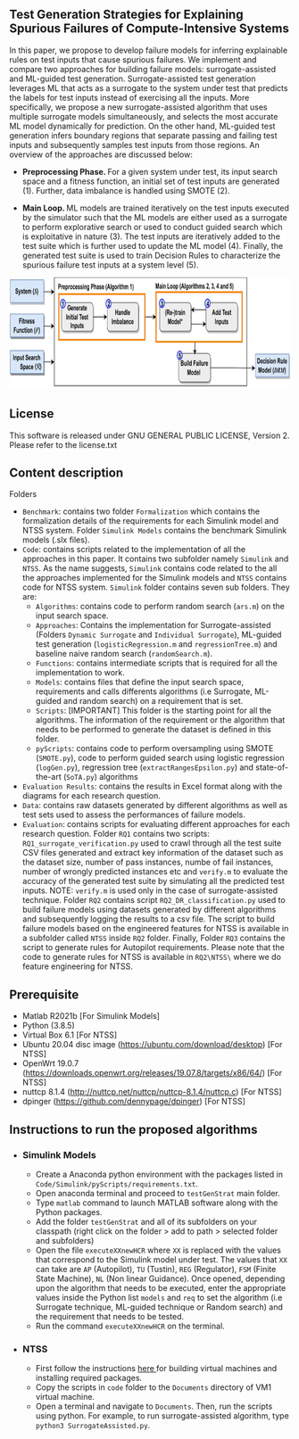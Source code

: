 Test Generation Strategies for Explaining Spurious Failures of Compute-Intensive Systems
------------------------------------------------------------

In this paper, we propose to develop failure models for inferring explainable rules on test inputs that cause spurious failures. We implement and compare two approaches for building failure models: surrogate-assisted and ML-guided test generation. Surrogate-assisted test generation leverages ML that acts as a surrogate to the system under test that predicts the labels for test inputs instead of exercising all the inputs. More specifically, we propose a new surrogate-assisted algorithm that uses multiple surrogate models simultaneously, and selects the most accurate ML model dynamically for prediction. On the other hand, ML-guided test generation infers boundary regions that separate passing and failing test inputs and subsequently samples test inputs from those regions. An overview of the approaches are discussed below:

* <p> <b> Preprocessing Phase. </b> For a given system under test, its input search space and a fitness function, an initial set of test inputs are generated (1). Further, data imbalance is handled using SMOTE (2).  </p>
* <p> <b> Main Loop. </b> ML models are trained iteratively on the test inputs executed by the simulator such that the ML models are either used as a surrogate to perform explorative search or used to conduct guided search which is exploitative in nature (3). The test inputs are iteratively added to the test suite which is further used to update the ML model (4). Finally, the generated test suite is used to train Decision Rules to characterize the spurious failure test inputs at a system level (5).</p>

<p align="center">
  <img src="https://github.com/anonpaper23/testGenStrat/blob/main/overview.jpg" width="650" height="200" class="centerImage" />
</p>

License 
--------------------------------------------
This software is released under GNU GENERAL PUBLIC LICENSE, Version 2. Please refer to the license.txt

Content description
--------------------------------------------
Folders
- ``Benchmark``: contains two folder ``Formalization`` which contains the formalization details of the requirements for each Simulink model and NTSS system. Folder ``Simulink Models`` contains the benchmark Simulink models (.slx files).
- ``Code``: contains scripts related to the implementation of all the approaches in this paper. It contains two subfolder namely ``Simulink`` and ``NTSS``. As the name suggests, ``Simulink`` contains code related to the all the approaches implemented for the Simulink models and ``NTSS`` contains code for NTSS system. ``Simulink`` folder contains seven sub folders. They are:
  - ``Algorithms``: contains code to perform random search (``ars.m``) on the input search space. 
  - ``Approaches``: Contains the implementation for Surrogate-assisted (Folders ``Dynamic Surrogate`` and ``Individual Surrogate``), ML-guided test generation (``logisticRegression.m`` and ``regressionTree.m``) and baseline naive random search (``randomSearch.m``). 
  - ``Functions``: contains intermediate scripts that is required for all the implementation to work.
  - ``Models``: contains files that define the input search space, requirements and calls differents algorithms (i.e Surrogate, ML-guided and random search) on a requirement that is set.
  - ``Scripts``: [IMPORTANT] This folder is the starting point for all the algorithms. The information of the requirement or the algorithm that needs to be performed to generate the dataset is defined in this folder.
  - ``pyScripts``: contains code to perform oversampling using SMOTE (``SMOTE.py``), code to perform guided search using logistic regression (``logGen.py``), regression tree (``extractRangesEpsilon.py``) and state-of-the-art (```SoTA.py```) algorithms
- ``Evaluation Results``: contains the results in Excel format along with the diagrams for each research question.
- ``Data``: contains raw datasets generated by different algorithms as well as test sets used to assess the performances of failure models.
- ``Evaluation``: contains scripts for evaluating different approaches for each research question. Folder ``RQ1`` contains two scripts: ``RQ1_surrogate_verification.py`` used to crawl through all the test suite CSV files generated and extract key information of the dataset such as the dataset size, number of pass instances, numbe of fail instances, number of wrongly predicted instances etc and ``verify.m`` to evaluate the accuracy of the generated test suite by simulating all the predicted test inputs. NOTE: ``verify.m`` is used only in the case of surrogate-assisted technique. Folder ``RQ2`` contains script ``RQ2_DR_classification.py`` used to build failure models using datasets generated by different algorithms and subsequently logging the results to a csv file. The script to build failure models based on the engineered features for NTSS is available in a subfolder called ``NTSS`` inside ``RQ2`` folder.
Finally, Folder ``RQ3`` contains the script to generate rules for Autopilot requirements. Please note that the code to generate rules for NTSS is available in ```RQ2\NTSS\``` where we do feature engineering for NTSS.  

Prerequisite
--------------------------------------------
- Matlab R2021b [For Simulink Models]
- Python (3.8.5)
- Virtual Box 6.1 [For NTSS]
- Ubuntu 20.04 disc image (https://ubuntu.com/download/desktop) [For NTSS]
- OpenWrt 19.0.7 (https://downloads.openwrt.org/releases/19.07.8/targets/x86/64/) [For NTSS]
- nuttcp 8.1.4 (http://nuttcp.net/nuttcp/nuttcp-8.1.4/nuttcp.c) [For NTSS]
- dpinger (https://github.com/dennypage/dpinger) [For NTSS]

## Instructions to run the proposed algorithms

<ul>
  <li> <h3> Simulink Models </h3> </li>
  
- Create a Anaconda python environment with the packages listed in ``Code/Simulink/pyScripts/requirements.txt``.
- Open anaconda terminal and proceed to ``testGenStrat`` main folder.
- Type ``matlab`` command to launch MATLAB software along with the Python packages. 
- Add the folder ``testGenStrat`` and all of its subfolders on your classpath (right click on the folder > add to path > selected folder and subfolders) 
- Open the file ``executeXXnewHCR`` where ``XX`` is replaced with the values that correspond to the Simulink model under test. The values that ``XX`` can take are ``AP`` (Autopilot), ``TU`` (Tustin), ``REG`` (Regulator), ``FSM`` (Finite State Machine), ``NL`` (Non linear Guidance). Once opened, depending upon the algorithm that needs to be executed, enter the appropriate values inside the Python list ``models`` and ``req`` to set the algorithm (i.e Surrogate technique, ML-guided technique or Random search) and the requirement that needs to be tested.  
- Run the command ``executeXXnewHCR`` on the terminal.

<li> <h3> NTSS </h3> </li>
  
- First follow the instructions <a href = "https://github.com/baharin/ENRICH" > here </a> for building virtual machines and installing required packages. 
- Copy the scripts in ``code`` folder to the ``Documents`` directory of VM1 virtual machine.
- Open a terminal and navigate to ``Documents``. Then, run the scripts using python. For example, to run surrogate-assisted algorithm, type ``python3 SurrogateAssisted.py``.
